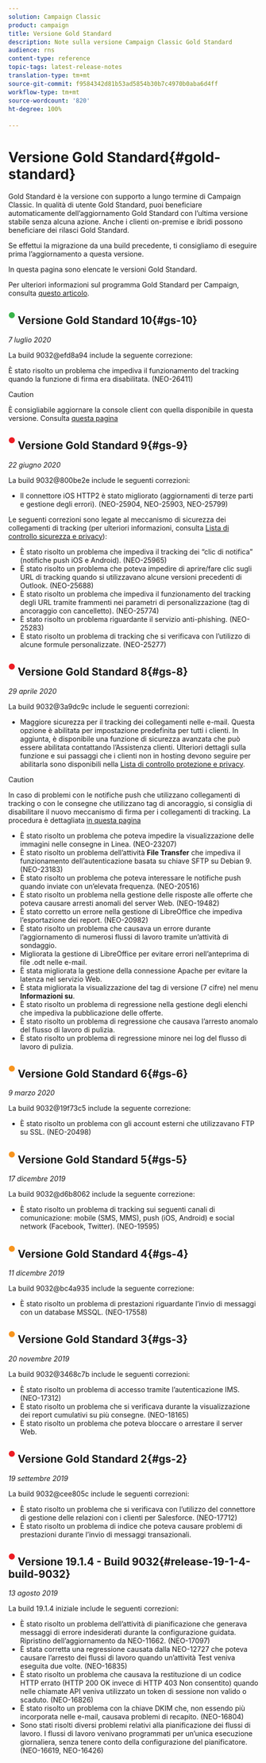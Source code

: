 ```yaml
---
solution: Campaign Classic
product: campaign
title: Versione Gold Standard
description: Note sulla versione Campaign Classic Gold Standard
audience: rns
content-type: reference
topic-tags: latest-release-notes
translation-type: tm+mt
source-git-commit: f9584342d81b53ad5854b30b7c4970b0aba6d4ff
workflow-type: tm+mt
source-wordcount: '820'
ht-degree: 100%

---
```



# Versione Gold Standard{#gold-standard}

Gold Standard è la versione con supporto a lungo termine di Campaign Classic. In qualità di utente Gold Standard, puoi beneficiare automaticamente dell’aggiornamento Gold Standard con l’ultima versione stabile senza alcuna azione. Anche i clienti on-premise e ibridi possono beneficiare dei rilasci Gold Standard.

Se effettui la migrazione da una build precedente, ti consigliamo di eseguire prima l’aggiornamento a questa versione.

In questa pagina sono elencate le versioni Gold Standard.

Per ulteriori informazioni sul programma Gold Standard per Campaign, consulta [questo articolo](https://helpx.adobe.com/it/campaign/kb/gold-standard.html).

## ![](assets/do-not-localize/green_2.png) Versione Gold Standard 10{#gs-10}

_7 luglio 2020_

La build 9032@efd8a94 include la seguente correzione:

È stato risolto un problema che impediva il funzionamento del tracking quando la funzione di firma era disabilitata. (NEO-26411)

>[!CAUTION]
>
>È consigliabile aggiornare la console client con quella disponibile in questa versione. Consulta [questa pagina](../../installation/using/installing-the-client-console.md)

## ![](assets/do-not-localize/red_2.png) Versione Gold Standard 9{#gs-9}

_22 giugno 2020_

La build 9032@800be2e include le seguenti correzioni:

* Il connettore iOS HTTP2 è stato migliorato (aggiornamenti di terze parti e gestione degli errori). (NEO-25904, NEO-25903, NEO-25799)

Le seguenti correzioni sono legate al meccanismo di sicurezza dei collegamenti di tracking (per ulteriori informazioni, consulta [Lista di controllo sicurezza e privacy](https://helpx.adobe.com/it/campaign/kb/acc-security.html#signature-mechanism)):

* È stato risolto un problema che impediva il tracking dei “clic di notifica” (notifiche push iOS e Android). (NEO-25965)
* È stato risolto un problema che poteva impedire di aprire/fare clic sugli URL di tracking quando si utilizzavano alcune versioni precedenti di Outlook.  (NEO-25688)
* È stato risolto un problema che impediva il funzionamento del tracking degli URL tramite frammenti nei parametri di personalizzazione (tag di ancoraggio con cancelletto). (NEO-25774)
* È stato risolto un problema riguardante il servizio anti-phishing. (NEO-25283)
* È stato risolto un problema di tracking che si verificava con l’utilizzo di alcune formule personalizzate. (NEO-25277)

## ![](assets/do-not-localize/red_2.png) Versione Gold Standard 8{#gs-8}

_29 aprile 2020_

La build 9032@3a9dc9c include le seguenti correzioni:

* Maggiore sicurezza per il tracking dei collegamenti nelle e-mail. Questa opzione è abilitata per impostazione predefinita per tutti i clienti. In aggiunta, è disponibile una funzione di sicurezza avanzata che può essere abilitata contattando l’Assistenza clienti. Ulteriori dettagli sulla funzione e sui passaggi che i clienti non in hosting devono seguire per abilitarla sono disponibili nella [Lista di controllo protezione e privacy](https://helpx.adobe.com/campaign/kb/acc-security.html#signature-mechanism).

>[!CAUTION]
>
>In caso di problemi con le notifiche push che utilizzano collegamenti di tracking o con le consegne che utilizzano tag di ancoraggio, si consiglia di disabilitare il nuovo meccanismo di firma per i collegamenti di tracking. La procedura è dettagliata [in questa pagina](https://helpx.adobe.com/campaign/kb/acc-security.html#signature-mechanism)

* È stato risolto un problema che poteva impedire la visualizzazione delle immagini nelle consegne in Linea. (NEO-23207)
* È stato risolto un problema dell’attività **File Transfer** che impediva il funzionamento dell’autenticazione basata su chiave SFTP su Debian 9. (NEO-23183)
* È stato risolto un problema che poteva interessare le notifiche push quando inviate con un’elevata frequenza. (NEO-20516)
* È stato risolto un problema nella gestione delle risposte alle offerte che poteva causare arresti anomali del server Web. (NEO-19482)
* È stato corretto un errore nella gestione di LibreOffice che impediva l’esportazione dei report. (NEO-20982)
* È stato risolto un problema che causava un errore durante l’aggiornamento di numerosi flussi di lavoro tramite un’attività di sondaggio.
* Migliorata la gestione di LibreOffice per evitare errori nell’anteprima di file .odt nelle e-mail.
* È stata migliorata la gestione della connessione Apache per evitare la latenza nel servizio Web.
* È stata migliorata la visualizzazione del tag di versione (7 cifre) nel menu **Informazioni su**.
* È stato risolto un problema di regressione nella gestione degli elenchi che impediva la pubblicazione delle offerte.
* È stato risolto un problema di regressione che causava l’arresto anomalo del flusso di lavoro di pulizia.
* È stato risolto un problema di regressione minore nei log del flusso di lavoro di pulizia.

## ![](assets/do-not-localize/orange_2.png) Versione Gold Standard 6{#gs-6}

_9 marzo 2020_

La build 9032@19f73c5 include la seguente correzione:

* È stato risolto un problema con gli account esterni che utilizzavano FTP su SSL. (NEO-20498)

## ![](assets/do-not-localize/orange_2.png) Versione Gold Standard 5{#gs-5}

_17 dicembre 2019_

La build 9032@d6b8062 include la seguente correzione:

* È stato risolto un problema di tracking sui seguenti canali di comunicazione: mobile (SMS, MMS), push (iOS, Android) e social network (Facebook, Twitter). (NEO-19595)

## ![](assets/do-not-localize/orange_2.png) Versione Gold Standard 4{#gs-4}

_11 dicembre 2019_

La build 9032@bc4a935 include la seguente correzione:

* È stato risolto un problema di prestazioni riguardante l’invio di messaggi con un database MSSQL. (NEO-17558)

## ![](assets/do-not-localize/orange_2.png) Versione Gold Standard 3{#gs-3}

_20 novembre 2019_

La build 9032@3468c7b include le seguenti correzioni:

* È stato risolto un problema di accesso tramite l’autenticazione IMS. (NEO-17312)
* È stato risolto un problema che si verificava durante la visualizzazione dei report cumulativi su più consegne. (NEO-18165)
* È stato risolto un problema che poteva bloccare o arrestare il server Web.

## ![](assets/do-not-localize/red_2.png) Versione Gold Standard 2{#gs-2}

_19 settembre 2019_

La build 9032@cee805c include le seguenti correzioni:

* È stato risolto un problema che si verificava con l’utilizzo del connettore di gestione delle relazioni con i clienti per Salesforce. (NEO-17712)
* È stato risolto un problema di indice che poteva causare problemi di prestazioni durante l’invio di messaggi transazionali.

## ![](assets/do-not-localize/red_2.png) Versione 19.1.4 - Build 9032{#release-19-1-4-build-9032}

_13 agosto 2019_

La build 19.1.4 iniziale include le seguenti correzioni:

* È stato risolto un problema dell’attività di pianificazione che generava messaggi di errore indesiderati durante la configurazione guidata. Ripristino dell’aggiornamento da NEO-11662. (NEO-17097)
* È stata corretta una regressione causata dalla NEO-12727 che poteva causare l’arresto dei flussi di lavoro quando un’attività Test veniva eseguita due volte. (NEO-16835)
* È stato risolto un problema che causava la restituzione di un codice HTTP errato (HTTP 200 OK invece di HTTP 403 Non consentito) quando nelle chiamate API veniva utilizzato un token di sessione non valido o scaduto. (NEO-16826)
* È stato risolto un problema con la chiave DKIM che, non essendo più incorporata nelle e-mail, causava problemi di recapito. (NEO-16804)
* Sono stati risolti diversi problemi relativi alla pianificazione dei flussi di lavoro. I flussi di lavoro venivano programmati per un’unica esecuzione giornaliera, senza tenere conto della configurazione del pianificatore. (NEO-16619, NEO-16426)
